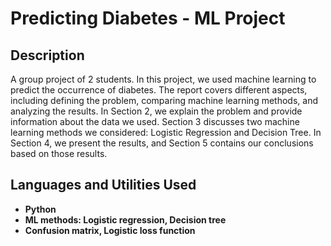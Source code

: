<h1>Predicting Diabetes - ML Project</h1>

<h2>Description</h2>
A group project of 2 students. In this project, we used machine learning to predict the occurrence of diabetes. The report covers different aspects, including defining the problem, comparing machine learning methods, and analyzing the results. In Section 2, we explain the problem and provide information about the data we used. Section 3 discusses two machine learning methods we considered: Logistic Regression and Decision Tree. In Section 4, we present the results, and Section 5 contains our conclusions based on those results.
<br />


<h2>Languages and Utilities Used</h2>

- <b>Python</b> 
- <b>ML methods: Logistic regression, Decision tree</b>
- <b>Confusion matrix, Logistic loss function</b>
